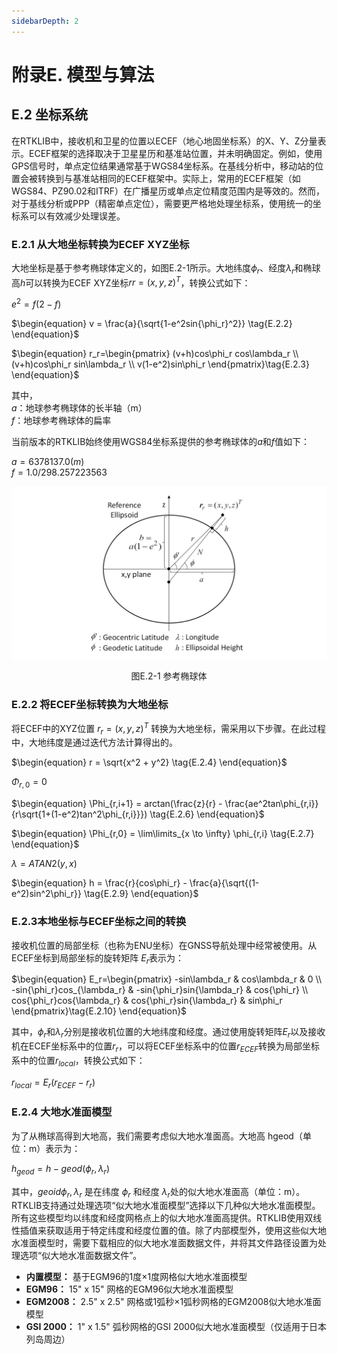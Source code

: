 ```yaml
---
sidebarDepth: 2
---
```


# 附录E. 模型与算法

## E.2 坐标系统

在RTKLIB中，接收机和卫星的位置以ECEF（地心地固坐标系）的X、Y、Z分量表示。ECEF框架的选择取决于卫星星历和基准站位置，并未明确固定。例如，使用GPS信号时，单点定位结果通常基于WGS84坐标系。在基线分析中，移动站的位置会被转换到与基准站相同的ECEF框架中。实际上，常用的ECEF框架（如WGS84、PZ90.02和ITRF）在广播星历或单点定位精度范围内是等效的。然而，对于基线分析或PPP（精密单点定位），需要更严格地处理坐标系，使用统一的坐标系可以有效减少处理误差。

### E.2.1 从大地坐标转换为ECEF XYZ坐标

大地坐标是基于参考椭球体定义的，如图E.2-1所示。大地纬度$\phi_r$、经度$\lambda_r$和椭球高$h$可以转换为ECEF XYZ坐标$rr = (x, y, z)^T$，转换公式如下：

$\begin{equation}
e^2 = f(2-f) \tag{E.2.1}
\end{equation}$

$\begin{equation}
v = \frac{a}{\sqrt{1-e^2sin{\phi_r}^2}} \tag{E.2.2}
\end{equation}$

$\begin{equation}
r_r=\begin{pmatrix}
(v+h)cos\phi_r cos\lambda_r  \\
(v+h)cos\phi_r sin\lambda_r  \\
v(1-e^2)sin\phi_r
\end{pmatrix}\tag{E.2.3}
\end{equation}$

其中，<br>
$a$：地球参考椭球体的长半轴（m）<br>
$f$：地球参考椭球体的扁率

当前版本的RTKLIB始终使用WGS84坐标系提供的参考椭球体的$a$和$f$值如下：

$\begin{equation}
a = 6378137.0 (m)
\end{equation}$ <br>
$\begin{equation}
f = 1.0/298.257223563
\end{equation}$

![Reference Ellipsoid](https://raw.githubusercontent.com/salmoshu/Winchell-ImgBed/main/img/20250218-224823.jpg)
<p style="text-align: center;">图E.2-1  参考椭球体</p> 

### E.2.2 将ECEF坐标转换为大地坐标

将ECEF中的XYZ位置 $r_r ​= (x,y,z)^T$ 转换为大地坐标，需采用以下步骤。在此过程中，大地纬度是通过迭代方法计算得出的。

$\begin{equation}
r = \sqrt{x^2 + y^2} \tag{E.2.4}
\end{equation}$

$\begin{equation}
\Phi_{r,0} = 0       \tag{E.2.5}
\end{equation}$

$\begin{equation}
\Phi_{r,i+1} = arctan(\frac{z}{r} - \frac{ae^2tan\phi_{r,i}}{r\sqrt{1+(1-e^2)tan^2\phi_{r,i}}}) \tag{E.2.6}
\end{equation}$

$\begin{equation}
\Phi_{r,0} = \lim\limits_{x \to \infty} \phi_{r,i} \tag{E.2.7}
\end{equation}$

$\begin{equation}
\lambda = ATAN2(y,x) \tag{E.2.8}
\end{equation}$

$\begin{equation}
h = \frac{r}{cos\phi_r} - \frac{a}{\sqrt{(1-e^2)sin^2\phi_r}} \tag{E.2.9}
\end{equation}$

### E.2.3本地坐标与ECEF坐标之间的转换

接收机位置的局部坐标（也称为ENU坐标）在GNSS导航处理中经常被使用。从ECEF坐标到局部坐标的旋转矩阵 $E_r$​ 表示为：

$\begin{equation}
E_r=\begin{pmatrix}
-sin\lambda_r            & cos\lambda_r            & 0                 \\
-sin{\phi_r}cos_{\lambda_r} & -sin{\phi_r}sin{\lambda_r} & cos{\phi_r} \\
cos{\phi_r}cos{\lambda_r}   & cos{\phi_r}sin{\lambda_r}  & sin\phi_r
\end{pmatrix}\tag{E.2.10}
\end{equation}$

其中，$\phi_r$和$\lambda_r$分别是接收机位置的大地纬度和经度。通过使用旋转矩阵$E_r$以及接收机在ECEF坐标系中的位置$r_r$，可以将ECEF坐标系中的位置$r_{ECEF}$转换为局部坐标系中的位置$r_{local}$，转换公式如下：

$\begin{equation}
r_{local} = E_r(r_{ECEF} - r_r) \tag{E.2.11}
\end{equation}$

### E.2.4 大地水准面模型

为了从椭球高得到大地高，我们需要考虑似大地水准面高。大地高 hgeod​（单位：m）表示为：

$\begin{equation}
h_{geod} = h - geod(\phi_r, \lambda_r) \tag{E.2.12}
\end{equation}$

其中，$geoid{\phi_r, \lambda_r}$ 是在纬度 $\phi_r$ 和经度 $\lambda_r$​ 处的似大地水准面高（单位：m）。RTKLIB支持通过处理选项“似大地水准面模型”选择以下几种似大地水准面模型。所有这些模型均以纬度和经度网格点上的似大地水准面高提供。RTKLIB使用双线性插值来获取适用于特定纬度和经度位置的值。除了内部模型外，使用这些似大地水准面模型时，需要下载相应的似大地水准面数据文件，并将其文件路径设置为处理选项“似大地水准面数据文件”。

- **内置模型：** 基于EGM96的1度×1度网格似大地水准面模型
- **EGM96：** 15" x 15" 网格的EGM96似大地水准面模型
- **EGM2008：** 2.5" x 2.5" 网格或1弧秒×1弧秒网格的EGM2008似大地水准面模型
- **GSI 2000：** 1" x 1.5" 弧秒网格的GSI 2000似大地水准面模型（仅适用于日本列岛周边）
